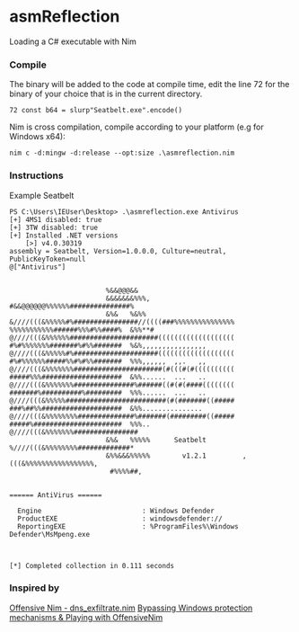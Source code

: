 # asmReflection
Loading a C# executable with Nim

### Compile
The binary will be added to the code at compile time, edit the line 72 for the binary of your choice that is in the current directory.
```
72 const b64 = slurp"Seatbelt.exe".encode()
```

Nim is cross compilation, compile according to your platform (e.g for Windows x64):
```
nim c -d:mingw -d:release --opt:size .\asmreflection.nim
```

### Instructions
Example Seatbelt
```
PS C:\Users\IEUser\Desktop> .\asmreflection.exe Antivirus
[+] 4MS1 disabled: true
[+] 3TW disabled: true
[+] Installed .NET versions
    [>] v4.0.30319
assembly = Seatbelt, Version=1.0.0.0, Culture=neutral, PublicKeyToken=null
@["Antivirus"]


                        %&&@@@&&
                        &&&&&&&%%%,                       #&&@@@@@@%%%%%%###############%
                        &%&   %&%%                        &////(((&%%%%%#%################//((((###%%%%%%%%%%%%%%%
%%%%%%%%%%%######%%%#%%####%  &%%**#                      @////(((&%%%%%%######################(((((((((((((((((((
#%#%%%%%%%#######%#%%#######  %&%,,,,,,,,,,,,,,,,         @////(((&%%%%%#%#####################(((((((((((((((((((
#%#%%%%%%#####%%#%#%%#######  %%%,,,,,,  ,,.   ,,         @////(((&%%%%%%%######################(#(((#(#((((((((((
#####%%%####################  &%%......  ...   ..         @////(((&%%%%%%%###############%######((#(#(####((((((((
#######%##########%#########  %%%......  ...   ..         @////(((&%%%%%#########################(#(#######((#####
###%##%%####################  &%%...............          @////(((&%%%%%%%%##############%#######(#########((#####
#####%######################  %%%..                       @////(((&%%%%%%%################
                        &%&   %%%%%      Seatbelt         %////(((&%%%%%%%%#############*
                        &%%&&&%%%%%        v1.2.1         ,(((&%%%%%%%%%%%%%%%%%,
                         #%%%%##,


====== AntiVirus ======

  Engine                         : Windows Defender
  ProductEXE                     : windowsdefender://
  ReportingEXE                   : %ProgramFiles%\Windows Defender\MsMpeng.exe



[*] Completed collection in 0.111 seconds

```

### Inspired by
[Offensive Nim - dns_exfiltrate.nim](https://github.com/byt3bl33d3r/OffensiveNim/blob/master/src/dns_exfiltrate.nim)
[Bypassing Windows protection mechanisms & Playing with OffensiveNim](https://s3cur3th1ssh1t.github.io/Playing-with-OffensiveNim/)

